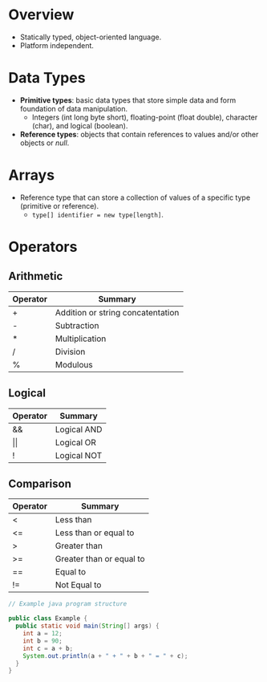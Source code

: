 <!--
  Author:  NE- https://github.com/NE-
  Date:    2022 September 23
  Purpose: Java Basics
-->

# Overview
- Statically typed, object-oriented language.
- Platform independent.

# Data Types
- **Primitive types**: basic data types that store simple data and form foundation of data manipulation.
  - Integers (int long byte short), floating-point (float double), character (char), and logical (boolean).
- **Reference types**: objects that contain references to values and/or other objects or *null*.

# Arrays
- Reference type that can store a collection of values of a specific type (primitive or reference).
  - `type[] identifier = new type[length]`.

# Operators
## Arithmetic
 | Operator | Summary |
 | -------- | ------- |
 | + | Addition or string concatentation |
 | - | Subtraction |
 | * | Multiplication |
 | / | Division |
 | % | Modulous |

## Logical
 | Operator | Summary |
 | -------- | ------- |
 | && | Logical AND |
 | \|\| | Logical OR |
 | ! | Logical NOT |

## Comparison
 | Operator | Summary |
 | -------- | ------- |
 | < | Less than |
 | <= | Less than or equal to |
 | > | Greater than |
 | >= | Greater than or equal to |
 | == | Equal to |
 | != | Not Equal to |

```java
// Example java program structure

public class Example {
  public static void main(String[] args) {
    int a = 12;
    int b = 90;
    int c = a + b;
    System.out.println(a + " + " + b + " = " + c);
  }
}
```
